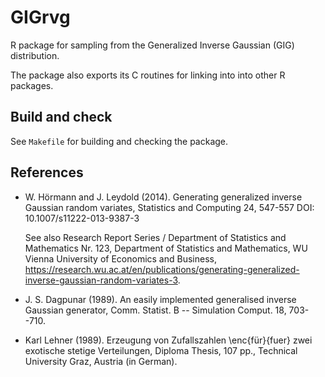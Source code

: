 # GIGrvg

R package for sampling from the Generalized Inverse Gaussian (GIG) distribution.

The package also exports its C routines for linking into into other R
packages.

## Build and check

See `Makefile` for building and checking the package.

## References

* W. Hörmann and J. Leydold (2014).
  Generating generalized inverse Gaussian random variates,
  Statistics and Computing 24, 547-557
  DOI: 10.1007/s11222-013-9387-3
  
  See also Research Report Series / Department of Statistics and Mathematics 
  Nr. 123, Department of Statistics and Mathematics,
  WU Vienna University of Economics and Business,
  <https://research.wu.ac.at/en/publications/generating-generalized-inverse-gaussian-random-variates-3>.

* J. S. Dagpunar (1989).
  An easily implemented generalised inverse Gaussian generator,
  Comm. Statist. B -- Simulation Comput. 18, 703--710.

* Karl Lehner (1989).
  Erzeugung von Zufallszahlen \enc{für}{fuer} zwei exotische
  stetige Verteilungen,
  Diploma Thesis, 107 pp.,
  Technical University Graz, Austria
  (in German).
